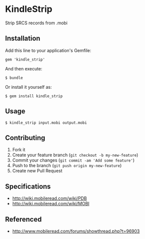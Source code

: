 # KindleStrip

Strip SRCS records from .mobi

## Installation

Add this line to your application's Gemfile:

    gem 'kindle_strip'

And then execute:

    $ bundle

Or install it yourself as:

    $ gem install kindle_strip

## Usage

    $ kindle_strip input.mobi output.mobi

## Contributing

1. Fork it
2. Create your feature branch (`git checkout -b my-new-feature`)
3. Commit your changes (`git commit -am 'Add some feature'`)
4. Push to the branch (`git push origin my-new-feature`)
5. Create new Pull Request

## Specifications

- http://wiki.mobileread.com/wiki/PDB
- http://wiki.mobileread.com/wiki/MOBI

## Referenced

- http://www.mobileread.com/forums/showthread.php?t=96903
